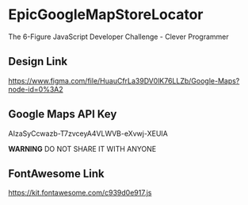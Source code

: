 # EpicGoogleMapStoreLocator
The 6-Figure JavaScript Developer Challenge - Clever Programmer

## Design Link

https://www.figma.com/file/HuauCfrLa39DV0lK76LLZb/Google-Maps?node-id=0%3A2

## Google Maps API Key

AIzaSyCcwazb-T7zvceyA4VLWVB-eXvwj-XEUIA

**WARNING**
DO NOT SHARE IT WITH ANYONE

## FontAwesome Link

https://kit.fontawesome.com/c939d0e917.js
